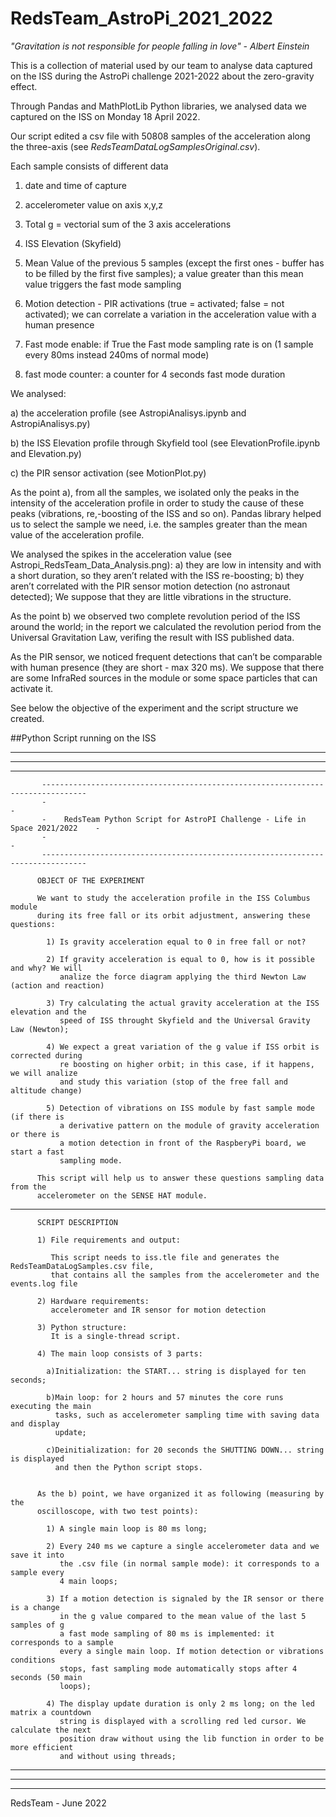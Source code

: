# RedsTeam_AstroPi_2021_2022

*"Gravitation is not responsible for people falling in love"    -    Albert Einstein*

This is a collection of material used by our team to analyse data captured on the ISS during the AstroPi challenge 2021-2022 about the zero-gravity effect.

Through Pandas and MathPlotLib Python libraries, we analysed data we captured on the ISS on Monday 18 April 2022.

Our script edited a csv file with 50808 samples of the acceleration along the three-axis (see *RedsTeamDataLogSamplesOriginal.csv*).

Each sample consists of different data

1) date and time of capture

2) accelerometer value on axis x,y,z

3) Total g = vectorial sum of the 3 axis accelerations

4) ISS Elevation (Skyfield)

5) Mean Value of the previous 5 samples (except the first ones - buffer has to be filled by the first five samples); a value greater than this mean value triggers the fast mode sampling

6) Motion detection - PIR activations (true = activated; false = not activated); we can correlate a variation in the acceleration value with a human presence

7) Fast mode enable: if True the Fast mode sampling rate is on (1 sample every 80ms instead 240ms of normal mode)

8) fast mode counter: a counter for 4 seconds fast mode duration 



We analysed:

a) the acceleration profile (see AstropiAnalisys.ipynb and AstropiAnalisys.py)

b) the ISS Elevation profile through Skyfield tool (see ElevationProfile.ipynb and Elevation.py)

c) the PIR sensor activation (see MotionPlot.py)


As the point a), from all the samples, we isolated only the peaks in the intensity of the acceleration profile in order to study the cause of these peaks (vibrations, re,-boosting of the ISS and so on). Pandas library helped us to select the sample we need, i.e. the samples greater than the mean value of the acceleration profile.

We analysed the spikes in the acceleration value (see Astropi_RedsTeam_Data_Analysis.png):
a)	they are low in intensity and with a short duration, so they aren’t related with the ISS re-boosting;
b)	they aren’t correlated with the PIR sensor motion detection (no astronaut detected);
We suppose that they are little vibrations in the structure.




As the point b) we observed two complete revolution period of the ISS around the world; in the report we calculated the revolution period from the Universal Gravitation Law, verifing the result with ISS published data.


As the PIR sensor, we noticed frequent detections that can’t be comparable with human presence (they are short - max 320 ms). We suppose that there are some InfraRed sources in the module or some space particles that can activate it.











See below the objective of the experiment and the script structure we created.


##Python Script running on the ISS
*************************************************************************************************************
*************************************************************************************************************
*************************************************************************************************************
 
           --------------------------------------------------------------------------------    
           -                                                                              -
           -    RedsTeam Python Script for AstroPI Challenge - Life in Space 2021/2022    -
           -                                                                              -
           --------------------------------------------------------------------------------
 
          OBJECT OF THE EXPERIMENT 
 
          We want to study the acceleration profile in the ISS Columbus module
          during its free fall or its orbit adjustment, answering these questions:
          
            1) Is gravity acceleration equal to 0 in free fall or not?
 
            2) If gravity acceleration is equal to 0, how is it possible and why? We will
               analize the force diagram applying the third Newton Law (action and reaction)
               
            3) Try calculating the actual gravity acceleration at the ISS elevation and the
               speed of ISS throught Skyfield and the Universal Gravity Law (Newton);
 
            4) We expect a great variation of the g value if ISS orbit is corrected during 
               re boosting on higher orbit; in this case, if it happens, we will analize 
               and study this variation (stop of the free fall and altitude change)
 
            5) Detection of vibrations on ISS module by fast sample mode (if there is
               a derivative pattern on the module of gravity acceleration or there is 
               a motion detection in front of the RaspberyPi board, we start a fast 
               sampling mode.
 
          This script will help us to answer these questions sampling data from the 
          accelerometer on the SENSE HAT module.
 
------------------------------------------------------------------------------------------------------------
          SCRIPT DESCRIPTION
 
          1) File requirements and output:
 
             This script needs to iss.tle file and generates the RedsTeamDataLogSamples.csv file,
             that contains all the samples from the accelerometer and the events.log file
 
          2) Hardware requirements:
             accelerometer and IR sensor for motion detection
          
          3) Python structure:
             It is a single-thread script.
 
          4) The main loop consists of 3 parts:
 
            a)Initialization: the START... string is displayed for ten seconds;
 
            b)Main loop: for 2 hours and 57 minutes the core runs executing the main
              tasks, such as accelerometer sampling time with saving data and display
              update;
 
            c)Deinitialization: for 20 seconds the SHUTTING DOWN... string is displayed
              and then the Python script stops.
 
 
          As the b) point, we have organized it as following (measuring by the 
          oscilloscope, with two test points):
 
            1) A single main loop is 80 ms long;
 
            2) Every 240 ms we capture a single accelerometer data and we save it into
               the .csv file (in normal sample mode): it corresponds to a sample every
               4 main loops;
 
            3) If a motion detection is signaled by the IR sensor or there is a change 
               in the g value compared to the mean value of the last 5 samples of g
               a fast mode sampling of 80 ms is implemented: it corresponds to a sample 
               every a single main loop. If motion detection or vibrations conditions
               stops, fast sampling mode automatically stops after 4 seconds (50 main
               loops);
 
            4) The display update duration is only 2 ms long; on the led matrix a countdown 
               string is displayed with a scrolling red led cursor. We calculate the next 
               position draw without using the lib function in order to be more efficient
               and without using threads;
 
  
 
*************************************************************************************************************
*************************************************************************************************************
*************************************************************************************************************











RedsTeam - June 2022
